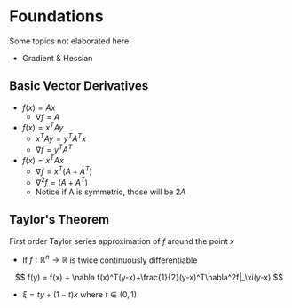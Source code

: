 # Foundations

Some topics not elaborated here:

- Gradient & Hessian

## Basic Vector Derivatives

- $f(x) = Ax$
  - $\nabla f = A$
- $f(x) = x^TAy$
  - $x^T A y = y^TA^Tx$
  - $\nabla f =y^TA^T$
- $f(x) = x^T A x$
  - $\nabla f = x^T(A + A^T)$
  - $\nabla ^2 f = (A + A^T)$
  - Notice if A is symmetric, those will be $2A$

## Taylor's Theorem

First order Taylor series approximation of $f$ around the point $x$

- If $f: \mathbb R^n \to \mathbb R$ is twice continuously differentiable

$$
f(y) = f(x) + \nabla f(x)^T(y-x)+\frac{1}{2}(y-x)^T\nabla^2f|_\xi(y-x)
$$

- $\xi = ty + (1-t)x$ where $t\in (0, 1)$


